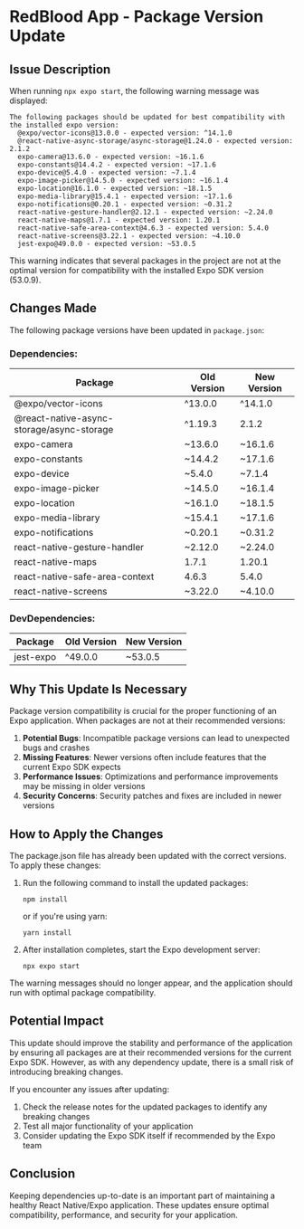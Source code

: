 # RedBlood App - Package Version Update

## Issue Description

When running `npx expo start`, the following warning message was displayed:

```
The following packages should be updated for best compatibility with the installed expo version:
  @expo/vector-icons@13.0.0 - expected version: ^14.1.0
  @react-native-async-storage/async-storage@1.24.0 - expected version: 2.1.2
  expo-camera@13.6.0 - expected version: ~16.1.6
  expo-constants@14.4.2 - expected version: ~17.1.6
  expo-device@5.4.0 - expected version: ~7.1.4
  expo-image-picker@14.5.0 - expected version: ~16.1.4
  expo-location@16.1.0 - expected version: ~18.1.5
  expo-media-library@15.4.1 - expected version: ~17.1.6
  expo-notifications@0.20.1 - expected version: ~0.31.2
  react-native-gesture-handler@2.12.1 - expected version: ~2.24.0
  react-native-maps@1.7.1 - expected version: 1.20.1
  react-native-safe-area-context@4.6.3 - expected version: 5.4.0
  react-native-screens@3.22.1 - expected version: ~4.10.0
  jest-expo@49.0.0 - expected version: ~53.0.5
```

This warning indicates that several packages in the project are not at the optimal version for compatibility with the installed Expo SDK version (53.0.9).

## Changes Made

The following package versions have been updated in `package.json`:

### Dependencies:

| Package | Old Version | New Version |
|---------|------------|-------------|
| @expo/vector-icons | ^13.0.0 | ^14.1.0 |
| @react-native-async-storage/async-storage | ^1.19.3 | 2.1.2 |
| expo-camera | ~13.6.0 | ~16.1.6 |
| expo-constants | ~14.4.2 | ~17.1.6 |
| expo-device | ~5.4.0 | ~7.1.4 |
| expo-image-picker | ~14.5.0 | ~16.1.4 |
| expo-location | ~16.1.0 | ~18.1.5 |
| expo-media-library | ~15.4.1 | ~17.1.6 |
| expo-notifications | ~0.20.1 | ~0.31.2 |
| react-native-gesture-handler | ~2.12.0 | ~2.24.0 |
| react-native-maps | 1.7.1 | 1.20.1 |
| react-native-safe-area-context | 4.6.3 | 5.4.0 |
| react-native-screens | ~3.22.0 | ~4.10.0 |

### DevDependencies:

| Package | Old Version | New Version |
|---------|------------|-------------|
| jest-expo | ^49.0.0 | ~53.0.5 |

## Why This Update Is Necessary

Package version compatibility is crucial for the proper functioning of an Expo application. When packages are not at their recommended versions:

1. **Potential Bugs**: Incompatible package versions can lead to unexpected bugs and crashes
2. **Missing Features**: Newer versions often include features that the current Expo SDK expects
3. **Performance Issues**: Optimizations and performance improvements may be missing in older versions
4. **Security Concerns**: Security patches and fixes are included in newer versions

## How to Apply the Changes

The package.json file has already been updated with the correct versions. To apply these changes:

1. Run the following command to install the updated packages:
   ```
   npm install
   ```
   or if you're using yarn:
   ```
   yarn install
   ```

2. After installation completes, start the Expo development server:
   ```
   npx expo start
   ```

The warning messages should no longer appear, and the application should run with optimal package compatibility.

## Potential Impact

This update should improve the stability and performance of the application by ensuring all packages are at their recommended versions for the current Expo SDK. However, as with any dependency update, there is a small risk of introducing breaking changes.

If you encounter any issues after updating:

1. Check the release notes for the updated packages to identify any breaking changes
2. Test all major functionality of your application
3. Consider updating the Expo SDK itself if recommended by the Expo team

## Conclusion

Keeping dependencies up-to-date is an important part of maintaining a healthy React Native/Expo application. These updates ensure optimal compatibility, performance, and security for your application.